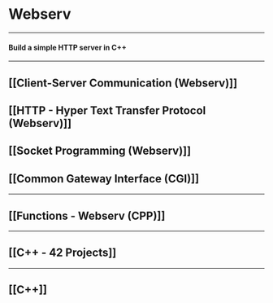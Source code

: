 # Webserv
---
#### Build a simple HTTP server in C++
---
## [[Client-Server Communication (Webserv)]]
## [[HTTP - Hyper Text Transfer Protocol (Webserv)]]
## [[Socket Programming (Webserv)]]
## [[Common Gateway Interface (CGI)]]
---
## [[Functions - Webserv (CPP)]]
---
## [[C++ - 42 Projects]]
---
## [[C++]]